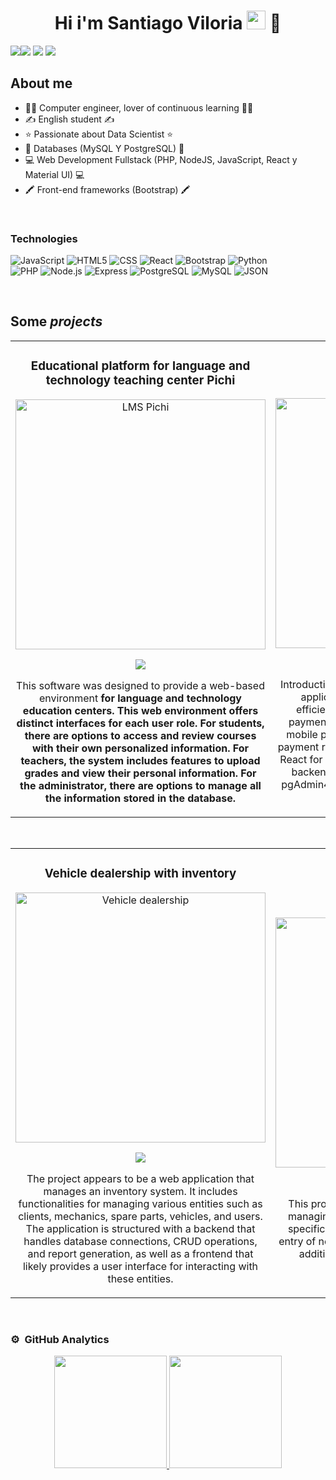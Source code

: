 <div align="center">
<h1 align="center">Hi i'm Santiago Viloria <a href="https://linktr.ee/Santiago.Viloria"></a><img src="https://raw.githubusercontent.com/iampavangandhi/iampavangandhi/master/gifs/Hi.gif" width="30px"> 🚀</h1>
</div>
<img src="https://i.imgur.com/nR2OUMa.png"

[![](https://img.shields.io/badge/LinkedIn-0077B5?style=for-the-badge&logo=linkedin&logoColor=white)](https://www.linkedin.com/in/santiago-viloria-4a329a202/)
[![](https://img.shields.io/badge/linktree-39E09B?style=for-the-badge&logo=linktree&logoColor=white)](https://linktr.ee/Santiago.Viloria)
[![](https://img.shields.io/badge/gmail-FF0000?style=for-the-badge&logo=gmail&logoColor=white)](https://mail.google.com/mail/u/0/?fs=1&tf=cm&source=mailto&to=vasantiagoandres@gmail.com)

## About me

- 👨‍🎓 Computer engineer, lover of continuous learning 👨‍🎓
- ✍️ English student ✍️
- ⭐ Passionate about Data Scientist ⭐
- 🎲 Databases (MySQL Y PostgreSQL) 🎲 
- 💻 Web Development Fullstack (PHP, NodeJS, JavaScript, React y Material UI) 💻
- 🖍️ Front-end frameworks (Bootstrap) 🖍️

<br>

### Technologies
  ![JavaScript](https://img.shields.io/badge/-JavaScript-333333?style=flat&logo=javascript)
  ![HTML5](https://img.shields.io/badge/-HTML5-333333?style=flat&logo=HTML5)
  ![CSS](https://img.shields.io/badge/-CSS-333333?style=flat&logo=CSS3&logoColor=1572B6)
  ![React](https://img.shields.io/badge/-React-333333?style=flat&logo=react)
  ![Bootstrap](https://img.shields.io/badge/-Bootstrap-333333?style=flat&logo=bootstrap)
  ![Python](https://img.shields.io/badge/-Python-333333?style=flat&logo=python)
  <br/>
  ![PHP](https://img.shields.io/badge/-php-333333?style=flat&logo=php)
  ![Node.js](https://img.shields.io/badge/-Node.js-333333?style=flat&logo=node.js)
  ![Express](https://img.shields.io/badge/-Express-333333?style=flat&logo=express)
  ![PostgreSQL](https://img.shields.io/badge/-PostgreSQL-333333?style=flat&logo=postgresql)
  ![MySQL](https://img.shields.io/badge/-MySQL-333333?style=flat&logo=mysql)
  ![JSON](https://img.shields.io/badge/-JSON-333333?style=flat&logo=json)

<br>

## Some *projects*
<table>
<tr>
<td width="50%">
<h3 align="center">Educational platform for language and technology teaching center Pichi</h3>
<div align="center">
  <img src="https://i.imgur.com/6TJXvHr.jpeg" width="400" alt="LMS Pichi"></a>
<p>
<a href="https://github.com/PichiGod/Pichi-Tesis-LMS" target="_blank">
<img src="https://img.shields.io/badge/CÓDIGO-80ffaa?style=for-the-badge&logo=github&logoColor=black">
</a>
</p>
<p>This software was designed to provide a web-based environment <strong>for language and technology education centers<strong>. This web environment offers distinct interfaces for each user role. For students, there are options to access and review courses with their own personalized information. For teachers, the system includes features to upload grades and view their personal information. For the administrator, there are options to manage all the information stored in the database.</p>
</div>                                                                                    
</td>

<td width="50%">
               <br>
<h3 align="center">Payment System</h3>
<div align="center">                                       
<a><img src="https://i.imgur.com/kh3QczU.png" width="400" alt="Payment System"></a>
<br>
<p>
<a href="https://github.com/santiagovilo/payment-system"" target="_blank">
<img src="https://img.shields.io/badge/C%C3%93DIGO-80ffaa?style=for-the-badge&logo=github&logoColor=black">
</a>
</p>
</p>Introduction The Payment-System project is a web application designed to manage payments efficiently. This system allows users to enter payment data such as amount, reference, bank, mobile payment number and a screenshot of the payment receipt. The application is developed using React for the frontend, Node.js with Express for the backend and PostgreSQL as the database.The pgAdmin4 graphical interface is used for database configuration.</p>
</div>                                                             
</table>                                                                                 
</div>
<br>

<table>
<tr>
<td width="50%">
<h3 align="center">Vehicle dealership with inventory</h3>
<div align="center">
<a><img src="https://i.imgur.com/lmcEg51.jpeg" width="400" alt="Vehicle dealership"></a>
<p>
<a href="https://github.com/santiagovilo/actividad5progweb" target="_blank">
<img src="https://img.shields.io/badge/CÓDIGO-80ffaa?style=for-the-badge&logo=github&logoColor=black">
</a>
</p>
<p>The project appears to be a web application that manages an inventory system. It includes functionalities for managing various entities such as clients, mechanics, spare parts, vehicles, and users. The application is structured with a backend that handles database connections, CRUD operations, and report generation, as well as a frontend that likely provides a user interface for interacting with these entities.</p>
</div>
                                                                                      
</td>       

<td width="50%">
<h3 align="center">Water bottling plant</h3>
<div align="center">
<a><img src="https://i.imgur.com/sWFlajS.jpeg" width="400" alt="Water bottling plant"></a>
<p>
<a href="https://github.com/santiagovilo/actividad4progweb" target="_blank">
<img src="https://img.shields.io/badge/C%C3%93DIGO-80ffaa?style=for-the-badge&logo=github&logoColor=black">
</a>
</p>
<p>This project appears to be a web application for managing the operations of a bottling company, specifically for filling water bottles.Including the entry of new orders, reports of the records made, in addition, the software has a login for users.</p>
</div>
                                                                                      
</td>  
</table>                                                                                 
</div>
<br>

### ⚙️ &nbsp;GitHub Analytics

<p align="center">
<a href="https://github.com/santiagovilo">
  <img height="180em" src="https://github-readme-stats-eight-theta.vercel.app/api?username=santiagovilo&show_icons=true&theme=algolia&include_all_commits=true&count_private=true"/>
  <img height="180em" src="https://github-readme-stats-eight-theta.vercel.app/api/top-langs/?username=santiagovilo&layout=compact&langs_count=8&theme=algolia"/>
</a>
</p>
